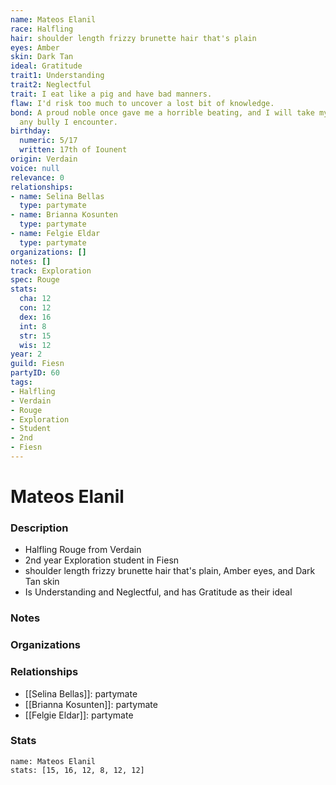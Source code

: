 ```yaml
---
name: Mateos Elanil
race: Halfling
hair: shoulder length frizzy brunette hair that's plain
eyes: Amber
skin: Dark Tan
ideal: Gratitude
trait1: Understanding
trait2: Neglectful
trait: I eat like a pig and have bad manners.
flaw: I'd risk too much to uncover a lost bit of knowledge.
bond: A proud noble once gave me a horrible beating, and I will take my revenge on
  any bully I encounter.
birthday:
  numeric: 5/17
  written: 17th of Iounent
origin: Verdain
voice: null
relevance: 0
relationships:
- name: Selina Bellas
  type: partymate
- name: Brianna Kosunten
  type: partymate
- name: Felgie Eldar
  type: partymate
organizations: []
notes: []
track: Exploration
spec: Rouge
stats:
  cha: 12
  con: 12
  dex: 16
  int: 8
  str: 15
  wis: 12
year: 2
guild: Fiesn
partyID: 60
tags:
- Halfling
- Verdain
- Rouge
- Exploration
- Student
- 2nd
- Fiesn
---
```

# Mateos Elanil
### Description
- Halfling Rouge from Verdain
- 2nd year Exploration student in Fiesn
- shoulder length frizzy brunette hair that's plain, Amber eyes, and Dark Tan skin
- Is Understanding and Neglectful, and has Gratitude as their ideal

### Notes

### Organizations

### Relationships
- [[Selina Bellas]]: partymate
- [[Brianna Kosunten]]: partymate
- [[Felgie Eldar]]: partymate

### Stats
```statblock
name: Mateos Elanil
stats: [15, 16, 12, 8, 12, 12]
```